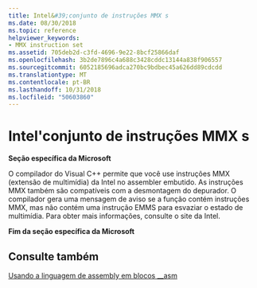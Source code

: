 ```yaml
---
title: Intel&#39;conjunto de instruções MMX s
ms.date: 08/30/2018
ms.topic: reference
helpviewer_keywords:
- MMX instruction set
ms.assetid: 705deb2d-c3fd-4696-9e22-8bcf25866daf
ms.openlocfilehash: 3b2de7896c4a688c3428cddc13144a838f906557
ms.sourcegitcommit: 6052185696adca270bc9bdbec45a626dd89cdcdd
ms.translationtype: MT
ms.contentlocale: pt-BR
ms.lasthandoff: 10/31/2018
ms.locfileid: "50603860"
---
```

# <a name="intel39s-mmx-instruction-set"></a>Intel&#39;conjunto de instruções MMX s

**Seção específica da Microsoft**

O compilador do Visual C++ permite que você use instruções MMX (extensão de multimídia) da Intel no assembler embutido. As instruções MMX também são compatíveis com a desmontagem do depurador. O compilador gera uma mensagem de aviso se a função contém instruções MMX, mas não contém uma instrução EMMS para esvaziar o estado de multimídia. Para obter mais informações, consulte o site da Intel.

**Fim da seção específica da Microsoft**

## <a name="see-also"></a>Consulte também

[Usando a linguagem de assembly em blocos __asm](../../assembler/inline/using-assembly-language-in-asm-blocks.md)<br/>